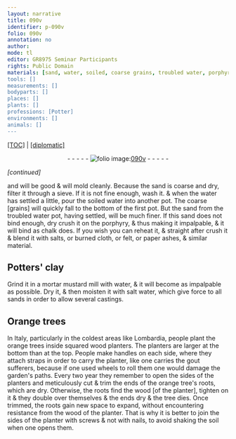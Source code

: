 ```yaml
---
layout: narrative
title: 090v
identifier: p-090v
folio: 090v
annotation: no
author:
mode: tl
editor: GR8975 Seminar Participants
rights: Public Domain
materials: [sand, water, soiled, coarse grains, troubled water, porphyry, salts,, burned cloth,, felt, paper ashes, Potters' clay, salt water, wood, soil]
tools: []
measurements: []
bodyparts: []
places: []
plants: []
professions: [Potter]
environments: []
animals: []
---
```


<p><a href="{{ site.baseurl }}/translation/">[TOC]</a> | <a href="{{ site.baseurl }}/texts/p-090v_tc/" target="_blank">[diplomatic]</a></p><div class="folio" align="center">- - - - - <a href="http://gallica.bnf.fr/ark:/12148/btv1b10500001g/f186.image" target="_blank"><img src="https://cu-mkp.github.io/2017-workshop-edition/assets/photo-icon.png" alt="folio image: " style="display:inline-block; margin-bottom:-3px;"/>090v</a> - - - - - </div>  
 
*[continued]*
  
and will be good & will mold cleanly. Because the <span class="m">sand</span> is coarse and dry, filter it through a sieve. If it is not fine enough, wash it. & when the <span class="m">water</span> has settled a little, pour the <span class="m">soiled</span> <span class="m">water</span> into another pot. The <span class="m">coarse [grains</span>] will quickly fall to the bottom of the first pot. But the <span class="m">sand</span> from the <span class="m">troubled water</span> pot, having settled, will be much finer. If this <span class="m">sand</span> does not bind enough, dry crush it on the <span class="m">porphyry</span>, & thus making it impalpable, & it will bind as chalk does. If you wish you can reheat it, & straight after crush it & blend it with <span class="m">salts,</span> or <span class="m">burned cloth,</span> or <span class="m">felt</span>, or <span class="m">paper ashes</span>, & similar material.
 
 
  

## <span class="m"><span class="pro">Potter</span>s' clay</span>

 
Grind it in a <span class="del">mortar</span> mustard mill with <span class="m">water</span>, <span class="sup">&</span> it will become as impalpable as possible. Dry it, & then moisten it with <span class="m">salt water</span>, which give force to <span class="del"></span> all sands in order to allow several castings.
 
 
  

## Orange trees

 
In Italy, <span class="sup">particularly</span> in the coldest areas like Lombardia, people plant the orange trees inside squared <span class="m">wood</span> planters. The planters are larger at the bottom than at the top. People make handles on each side, where they attach straps in order to carry the planter, like one carries the gout sufferers, because if one used wheels to roll them one would damage the garden's paths. Every two year they remember to open the sides of the planters and meticulously cut & trim the ends of the orange tree's roots, which are dry. Otherwise, the roots find the <span class="m">wood</span> [of the planter], tighten on it & they double over themselves & the ends dry & the tree dies. Once trimmed, the roots gain new space <span class="del"></span> to expand, without encountering resistance from the <span class="m">wood</span> <span class="sup">of the planter</span>. That is why it is better to join the sides of the planter with screws & not with nails, to avoid shaking the <span class="m">soil</span> when one opens them.
 
